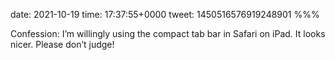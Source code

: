 date: 2021-10-19
time: 17:37:55+0000
tweet: 1450516576919248901
%%%

Confession: I’m willingly using the compact tab bar in Safari on iPad. It looks nicer. Please don’t judge!
